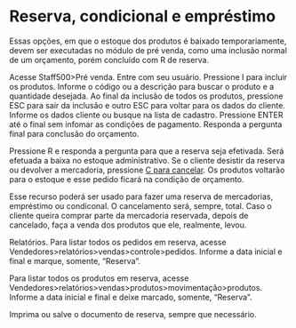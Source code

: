 # Reserva, condicional e empréstimo

Essas opções, em  que o estoque dos produtos é baixado temporariamente, devem ser executadas no módulo de pré venda, como uma inclusão normal de um orçamento, porém concluído com R de reserva.

Acesse Staff500>Pré venda. Entre com seu usuário. Pressione I para incluir os produtos. Informe o código ou a descrição para buscar o produto e a quantidade desejada. Ao final da inclusão de todos os produtos, pressione ESC para sair da inclusão e outro ESC para voltar para os dados do cliente. Informe os dados cliente ou busque na lista de cadastro. Pressione ENTER até o final sem infomar as condições de pagamento. Responda a pergunta final para conclusão do orçamento.

Pressione R e responda a pergunta para que a reserva seja efetivada. Será efetuada a baixa no estoque administrativo. Se o cliente desistir da reserva ou devolver a mercadoria, pressione [C para cancelar](cancelamento-de-uma-pre-venda.md). Os produtos voltarão para o estoque e esse pedido ficará na condição de orçamento.

Esse recurso poderá ser usado para fazer uma reserva de mercadorias, empréstimo ou condiconal. O cancelamento será, sempre, total. Caso o cliente queira comprar parte da mercadoria reservada, depois de cancelado, faça a venda dos produtos que ele, realmente, levou.

Relatórios. Para listar todos os pedidos em reserva, acesse Vendedores>relatórios>vendas>controle>pedidos. Informe a data inicial e final e marque, somente, “Reserva”.

Para listar todos os produtos em reserva, acesse Vendedores>relatórios>vendas>produtos>movimentação>produtos. Informe a data inicial e final e deixe marcado, somente, “Reserva”.

Imprima ou salve o documento de reserva, sempre que necessário.